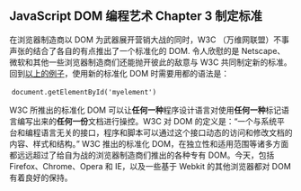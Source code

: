 ## JavaScript DOM 编程艺术 Chapter 3 制定标准

在浏览器制造商以 DOM 为武器展开营销大战的同时，W3C （万维网联盟）不事声张的结合了各自的有点推出了一个标准化的 DOM. 令人欣慰的是 Netscape、微软和其他一些浏览器制造商们还能抛开彼此的敌意与 W3C 共同制定新的标准。回到[以上的例子](JavaScriptDomNotes/Chapter2.md)，使用新的标准化 DOM 时需要用都的语法是：

​           `document.getElementById('myelement')`

W3C 所推出的标准化 DOM 可以让**任何一种**程序设计语言对使用**任何一种**标记语言编写出来的**任何一份**文档进行操控。W3C 对 DOM 的定义是：“一个与系统平台和编程语言无关的接口，程序和脚本可以通过这个接口动态的访问和修改文档的内容、样式和结构。” W3C 推出的标准化 DOM，在独立性和适用范围等诸多方面都远远超过了给自为战的浏览器制造商们推出的各种专有 DOM。今天，包括 Firefox、Chrome、Opera 和 IE，以及一些基于 Webkit 的其他浏览器都对 DOM 有着良好的保持。